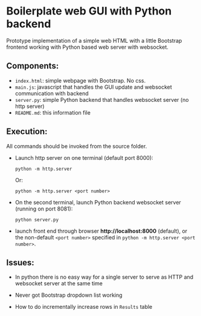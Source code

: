 # Boilerplate web GUI with Python backend

Prototype implementation of a simple web HTML with a little Bootstrap frontend working with Python based web server with websocket.


## Components:

* `index.html`: simple webpage with Bootstrap. No css.
* `main.js`: javascript that handles the GUI update and websocket communication with backend
* `server.py`: simple Python backend that handles websocket server (no http server)
* `README.md`: this information file

## Execution:

All commands should be invoked from the source folder.

 * Launch http server on one terminal (default port 8000):

    `python -m http.server`

   Or:

    `python -m http.server <port number>`


* On the second terminal, launch Python backend websocket server (running on port 8081):

    `python server.py`

 * launch front end through browser **http://localhost:8000** (default), or the non-default `<port number>` specified in  `python -m http.server <port number>`.

     
 
## Issues:

* In python there is no easy way for a single server to serve as HTTP and websocket server at the same time

* Never got Bootstrap dropdown list working

* How to do incrementally increase rows in `Results` table


